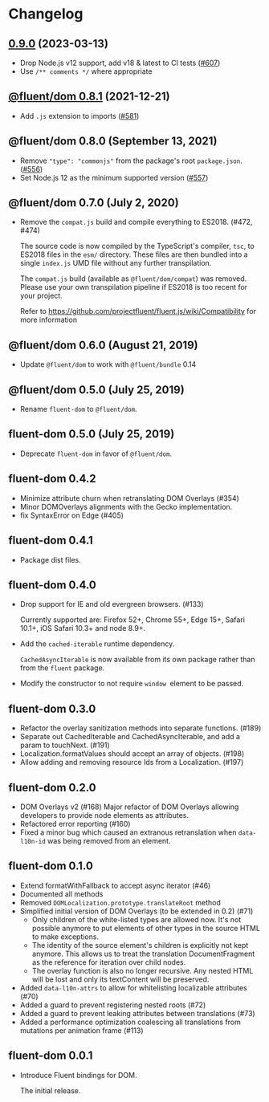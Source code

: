 # Changelog

## [0.9.0](https://github.com/projectfluent/fluent.js/compare/@fluent/dom@0.8.1...@fluent/dom@0.9.0) (2023-03-13)

- Drop Node.js v12 support, add v18 & latest to CI tests
  ([#607](https://github.com/projectfluent/fluent.js/pull/607))
- Use `/** comments */` where appropriate

## [@fluent/dom 0.8.1](https://github.com/projectfluent/fluent.js/compare/@fluent/dom@0.8.0...@fluent/dom@0.8.1) (2021-12-21)

- Add `.js` extension to imports
  ([#581](https://github.com/projectfluent/fluent.js/pull/581))

## @fluent/dom 0.8.0 (September 13, 2021)

- Remove `"type": "commonjs"` from the package's root `package.json`.
  ([#556](https://github.com/projectfluent/fluent.js/pull/556))
- Set Node.js 12 as the minimum supported version
  ([#557](https://github.com/projectfluent/fluent.js/pull/557))

## @fluent/dom 0.7.0 (July 2, 2020)

- Remove the `compat.js` build and compile everything to ES2018. (#472, #474)

  The source code is now compiled by the TypeScript's compiler, `tsc`, to
  ES2018 files in the `esm/` directory. These files are then bundled into a
  single `index.js` UMD file without any further transpilation.

  The `compat.js` build (available as `@fluent/dom/compat`) was removed.
  Please use your own transpilation pipeline if ES2018 is too recent for
  your project.

  Refer to https://github.com/projectfluent/fluent.js/wiki/Compatibility
  for more information

## @fluent/dom 0.6.0 (August 21, 2019)

- Update `@fluent/dom` to work with `@fluent/bundle` 0.14

## @fluent/dom 0.5.0 (July 25, 2019)

- Rename `fluent-dom` to `@fluent/dom`.

## fluent-dom 0.5.0 (July 25, 2019)

- Deprecate `fluent-dom` in favor of `@fluent/dom`.

## fluent-dom 0.4.2

- Minimize attribute churn when retranslating DOM Overlays (#354)
- Minor DOMOverlays alignments with the Gecko implementation.
- fix SyntaxError on Edge (#405)

## fluent-dom 0.4.1

- Package dist files.

## fluent-dom 0.4.0

- Drop support for IE and old evergreen browsers. (#133)

  Currently supported are: Firefox 52+, Chrome 55+, Edge 15+, Safari 10.1+,
  iOS Safari 10.3+ and node 8.9+.

- Add the `cached-iterable` runtime dependency.

  `CachedAsyncIterable` is now available from its own package rather than
  from the `fluent` package.

- Modify the constructor to not require `window `element to be passed.

## fluent-dom 0.3.0

- Refactor the overlay sanitization methods into separate functions. (#189)
- Separate out CachedIterable and CachedAsyncIterable, and add a param to touchNext. (#191)
- Localization.formatValues should accept an array of objects. (#198)
- Allow adding and removing resource Ids from a Localization. (#197)

## fluent-dom 0.2.0

- DOM Overlays v2 (#168)
  Major refactor of DOM Overlays allowing developers to provide node elements as attributes.
- Refactored error reporting (#160)
- Fixed a minor bug which caused an extranous retranslation when `data-l10n-id` was
  being removed from an element.

## fluent-dom 0.1.0

- Extend formatWithFallback to accept async iterator (#46)
- Documented all methods
- Removed `DOMLocalization.prototype.translateRoot` method
- Simplified initial version of DOM Overlays (to be extended in 0.2) (#71)
  - Only children of the white-listed types are allowed now. It's not possible
    anymore to put elements of other types in the source HTML to make exceptions.
  - The identity of the source element's children is explicitly not kept
    anymore. This allows us to treat the translation DocumentFragment as the
    reference for iteration over child nodes.
  - The overlay function is also no longer recursive. Any nested HTML
    will be lost and only its textContent will be preserved.
- Added `data-l10n-attrs` to allow for whitelisting localizable attributes (#70)
- Added a guard to prevent registering nested roots (#72)
- Added a guard to prevent leaking attributes between translations (#73)
- Added a performance optimization coalescing all translations from mutations
  per animation frame (#113)

## fluent-dom 0.0.1

- Introduce Fluent bindings for DOM.

  The initial release.
